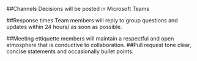 ##Channels
Decisions will be posted in Microsoft Teams

##Response times
Team members will reply to group questions and updates within 24 hours/ as soon as possible.

##Meeting ettiquette
members will maintain a respectful and open atmosphere that is conductive to collaboration.
##Pull request tone
clear, concise statements and occasionally bullet points.
